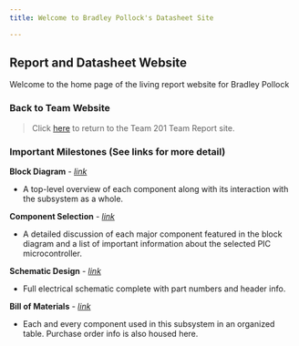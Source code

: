```yaml
---
title: Welcome to Bradley Pollock's Datasheet Site

---
```


## Report and Datasheet Website

Welcome to the home page of the living report website for Bradley Pollock

### **Back to Team Website**
>Click [here](https://asu-egr314-2025-s-201.github.io/) to return to the Team 201 Team Report site.

### Important Milestones (See links for more detail)

**Block Diagram** - [*link*](https://bradpollock.github.io/Block-Diagram/)

- A top-level overview of each component along with its interaction with the subsystem as a whole.

**Component Selection** - [*link*](https://bradpollock.github.io/Component-Selection/Component-Selection-Process/)

- A detailed discussion of each major component featured in the block diagram and a list of important information about the selected PIC microcontroller.

**Schematic Design** - [*link*](https://bradpollock.github.io/Schematic-Design/Schematic-Design/)

- Full electrical schematic complete with part numbers and header info.

**Bill of Materials** - [*link*](https://bradpollock.github.io/Bill-of-Materials/Bill-of-Materials/)

- Each and every component used in this subsystem in an organized table. Purchase order info is also housed here.

